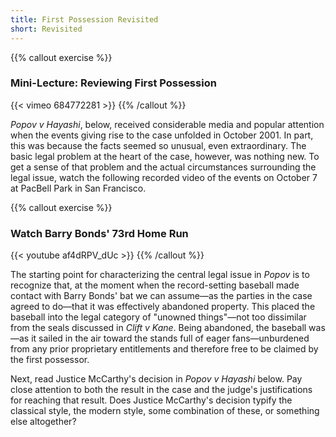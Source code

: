 ```yaml
---
title: First Possession Revisited
short: Revisited
---
```



{{% callout exercise %}} 

### Mini-Lecture: Reviewing First Possession

{{< vimeo 684772281 >}}
{{% /callout %}}

*Popov v Hayashi*, below, received considerable media and popular attention when the events giving rise to the case unfolded in October 2001. In part, this was because the facts seemed so unusual, even extraordinary. The basic legal problem at the heart of the case, however, was nothing new. To get a sense of that problem and the actual circumstances surrounding the legal issue, watch the following recorded video of the events on October 7 at PacBell Park in San Francisco. 

{{% callout exercise %}} 

### Watch Barry Bonds' 73rd Home Run

{{< youtube af4dRPV_dUc >}}
{{% /callout %}}

The starting point for characterizing the central legal issue in *Popov* is to recognize that, at the moment when the record-setting baseball made contact with Barry Bonds' bat we can assume—as the parties in the case agreed to do—that it was effectively abandoned property. This placed the baseball into the legal category of "unowned things"—not too dissimilar from the seals discussed in *Clift v Kane*. Being abandoned, the baseball was—as it sailed in the air toward the stands full of eager fans—unburdened from any prior proprietary entitlements and therefore free to be claimed by the first possessor.

Next, read Justice McCarthy's decision in *Popov v Hayashi* below. Pay close attention to both the result in the case and the judge's justifications for reaching that result. Does Justice McCarthy's decision typify the classical style, the modern style, some combination of these, or something else altogether?
